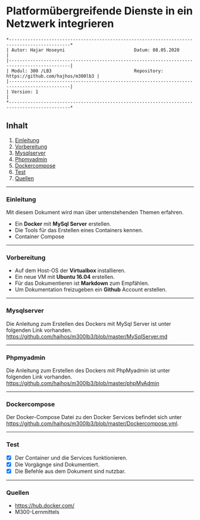 # Platformübergreifende Dienste in ein Netzwerk integrieren
``` 
*---------------------------------------------------------------------------------------------*
| Autor: Hajar Hoseyni                          Datum: 08.05.2020                             |
|---------------------------------------------------------------------------------------------|
| Modul: 300 /LB3                               Repository: https://github.com/hajhos/m300lb3 |
|---------------------------------------------------------------------------------------------|
| Version: 1                                                                                  |
*---------------------------------------------------------------------------------------------*
```
## Inhalt
1. [Einleitung](#Einleitung)
2. [Vorbereitung](#Vorbereitung)
3. [Mysqlserver](#Mysqlserver)
4. [Phpmyadmin](#Phpmyadmin)
5. [Dockercompose](#Dockercompose)
6. [Test](#Test)
7. [Quellen](#Quellen)
___
### Einleitung
Mit diesem Dokument wird man über untenstehenden Themen erfahren.
- Ein **Docker** mit **MySql Server** erstellen.
- Die Tools für das Erstellen eines Containers kennen.
- Container Compose
___
### Vorbereitung
- Auf dem Host-OS der **Virtualbox** installieren.
- Ein neue VM mit **Ubuntu 16.04** erstellen.
- Für das Dokumentieren ist **Markdown** zum Empfählen.
- Um Dokumentation freizugeben ein **Github** Account erstellen.
___
### Mysqlserver
Die Anleitung zum Erstellen des Dockers mit MySql Server ist unter folgenden Link vorhanden.
https://github.com/hajhos/m300lb3/blob/master/MySqlServer.md
___
### Phpmyadmin
Die Anleitung zum Erstellen des Dockers mit PhpMyadmin ist unter folgenden Link vorhanden.
https://github.com/hajhos/m300lb3/blob/master/phpMyAdmin
___
### Dockercompose
Der Docker-Compose Datei zu den Docker Services befindet sich unter https://github.com/hajhos/m300lb3/blob/master/Dockercompose.yml.
___
### Test
- [x] Der Container und die Services funktionieren.
- [x] Die Vorgägnge sind Dokumentiert.
- [x] Die Befehle aus dem Dokument sind nutzbar.
___
### Quellen
- https://hub.docker.com/
- M300-Lernmittels
